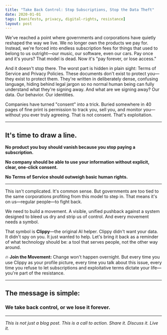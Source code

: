 ```yaml
---
title: "Take Back Control: Stop Subscriptions, Stop the Data Theft"
date: 2020-01-01
tags: [manifesto, privacy, digital-rights, resistance]
layout: post
---
```


We've reached a point where governments and corporations have quietly reshaped the way we live. We no longer own the products we pay for. Instead, we're forced into endless subscription fees for things that used to belong to us outright—our music, our software, even our cars. Pay once and it's yours? That model is dead. Now it's "pay forever, or lose access."

And it doesn't stop there. The worst part is hidden in plain sight: Terms of Service and Privacy Policies. These documents don't exist to protect you—they exist to protect them. They're written in deliberately dense, confusing language, hiding behind legal jargon so no normal human being can fully understand what they're signing away. And what are we signing away? Our data. Our behavior. Our identities.

Companies have turned "consent" into a trick. Buried somewhere in 40 pages of fine print is permission to track you, sell you, and monitor you—without you ever truly agreeing. That is not consent. That's exploitation.

---

## It's time to draw a line.

**No product you buy should vanish because you stop paying a subscription.**

**No company should be able to use your information without explicit, clear, one-click consent.**

**No Terms of Service should outweigh basic human rights.**

---

This isn't complicated. It's common sense. But governments are too tied to the same corporations profiting from this model to step in. That means it's on us—regular people—to fight back.

We need to build a movement. A visible, unified pushback against a system designed to bleed us dry and strip us of control. And every movement needs a symbol.

That symbol is **Clippy**—the original AI helper. Clippy didn't want your data. It didn't spy on you. It just wanted to help. Let's bring it back as a reminder of what technology should be: a tool that serves people, not the other way around.

<div class="alert alert-success">
🔥 <strong>Join the Movement:</strong> Change won't happen overnight. But every time you use Clippy as your profile picture, every time you talk about this issue, every time you refuse to let subscriptions and exploitative terms dictate your life—you're part of the resistance.
</div>

---

## The message is simple: 

### We take back control, or we lose it forever.

---

*This is not just a blog post. This is a call to action. Share it. Discuss it. Live it.*